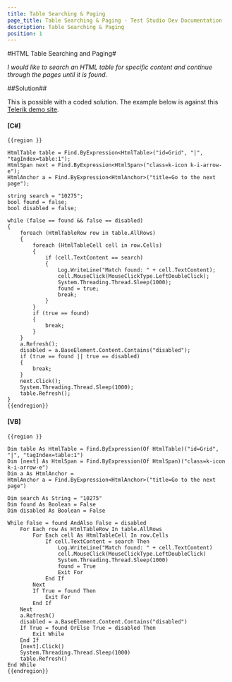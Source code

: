 ```yaml
---
title: Table Searching & Paging
page_title: Table Searching & Paging - Test Studio Dev Documentation
description: Table Searching & Paging
position: 1
---
```

#HTML Table Searching and Paging#

*I would like to search an HTML table for specific content and continue through the pages until it is found.*

##Solution##

This is possible with a coded solution. The example below is against this <a href="http://demos.telerik.com/aspnet-mvc/grid/index" target="_blank">Telerik demo site</a>.

#### __[C#]__

    {{region }}

    HtmlTable table = Find.ByExpression<HtmlTable>("id=Grid", "|", "tagIndex=table:1");
    HtmlSpan next = Find.ByExpression<HtmlSpan>("class=k-icon k-i-arrow-e");
    HtmlAnchor a = Find.ByExpression<HtmlAnchor>("title=Go to the next page");
    
    string search = "10275";
    bool found = false;
    bool disabled = false;
                
    while (false == found && false == disabled)
    {
        foreach (HtmlTableRow row in table.AllRows)
        {
            foreach (HtmlTableCell cell in row.Cells)
            {
                if (cell.TextContent == search)
                {
                    Log.WriteLine("Match found: " + cell.TextContent);
                    cell.MouseClick(MouseClickType.LeftDoubleClick);
                    System.Threading.Thread.Sleep(1000);
                    found = true;
                    break;
                }
            }    
            if (true == found)
            {
                break;
            }
        }
        a.Refresh();
        disabled = a.BaseElement.Content.Contains("disabled");
        if (true == found || true == disabled)
        {
            break;
        }
        next.Click();
        System.Threading.Thread.Sleep(1000);
        table.Refresh();
    }
    {{endregion}}

#### __[VB]__

    {{region }}

    Dim table As HtmlTable = Find.ByExpression(Of HtmlTable)("id=Grid", "|", "tagIndex=table:1")
    Dim [next] As HtmlSpan = Find.ByExpression(Of HtmlSpan)("class=k-icon k-i-arrow-e")
    Dim a As HtmlAnchor =
    HtmlAnchor a = Find.ByExpression<HtmlAnchor>("title=Go to the next page")
    
    Dim search As String = "10275"
    Dim found As Boolean = False
    Dim disabled As Boolean = False
    
    While False = found AndAlso False = disabled
        For Each row As HtmlTableRow In table.AllRows
            For Each cell As HtmlTableCell In row.Cells
                If cell.TextContent = search Then
                    Log.WriteLine("Match found: " + cell.TextContent)
                    cell.MouseClick(MouseClickType.LeftDoubleClick)
                    System.Threading.Thread.Sleep(1000)
                    found = True
                    Exit For
                End If
            Next
            If True = found Then
                Exit For
            End If
        Next
        a.Refresh()
        disabled = a.BaseElement.Content.Contains("disabled")
        If True = found OrElse True = disabled Then
            Exit While
        End If
        [next].Click()
        System.Threading.Thread.Sleep(1000)
        table.Refresh()
    End While
    {{endregion}}